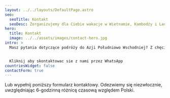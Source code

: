 ```yaml
---
layout: ../../layouts/DefaultPage.astro
seo:
  seoTitle: Kontakt
  seoDesc: Zorganizujemy dla Ciebie wakacje w Wietnamie, Kambodży i Laosie.
hero:
  title: Kontakt
  image: ../../assets/images/contact-hero.jpg
intro: >
  Masz pytania dotyczące podróży do Azji Południowo Wschodniej? Z chęcią podzielimy się naszą wiedzą.


  Kliknij aby skontaktowac sie z nami przez WhatsApp
countriesWidget: false
contactForm: true
---
```


Lub wypełnij poniższy formularz kontaktowy. Odezwiemy się niezwłocznie, uwzględniając 6-godzinną różnicę czasową względem Polski.
